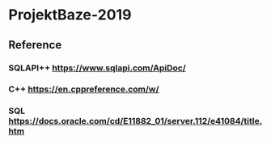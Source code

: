 # ProjektBaze-2019

## Reference
### SQLAPI++  https://www.sqlapi.com/ApiDoc/
### C++       https://en.cppreference.com/w/
### SQL       https://docs.oracle.com/cd/E11882_01/server.112/e41084/title.htm
